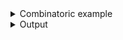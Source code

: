 <details><summary>Combinatoric example</summary>

```no_run
#[derive(Debug, Clone)]
pub struct Options {
    package: Option<String>,
}

pub fn options() -> OptionParser<Options> {
    let help = long("help").short('H').help("Renders help information");
    let version = long("version")
        .short('v')
        .help("Renders version information");
    let package = short('p')
        .help("Package to check")
        .argument("SPEC")
        .optional();

    construct!(Options { package })
        .to_options()
        .descr("Command with custom flags for help and version")
        .version("0.42")
        .help_parser(help)
        .version_parser(version)
}

fn main() {
    println!("{:?}", options().run())
}
```

</details>
<details><summary>Output</summary>

This example replaces description and short name for `--help` parser. Long name works as is


<div class='bpaf-doc'>
$ app --help<br>
<p>Command with custom flags for help and version</p><p><b>Usage</b>: <tt><b>app</b></tt> [<tt><b>-p</b></tt>=<tt><i>SPEC</i></tt>]</p><p><div>
<b>Available options:</b></div><dl><dt><tt><b>-p</b></tt>=<tt><i>SPEC</i></tt></dt>
<dd>Package to check</dd>
<dt><tt><b>-H</b></tt>, <tt><b>--help</b></tt></dt>
<dd>Renders help information</dd>
<dt><tt><b>-v</b></tt>, <tt><b>--version</b></tt></dt>
<dd>Renders version information</dd>
</dl>
</p>
<style>
div.bpaf-doc {
    padding: 14px;
    background-color:var(--code-block-background-color);
    font-family: "Source Code Pro", monospace;
    margin-bottom: 0.75em;
}
div.bpaf-doc dt { margin-left: 1em; }
div.bpaf-doc dd { margin-left: 3em; }
div.bpaf-doc dl { margin-top: 0; padding-left: 1em; }
div.bpaf-doc  { padding-left: 1em; }
</style>
</div>


Short name is now capitalized


<div class='bpaf-doc'>
$ app -H<br>
<p>Command with custom flags for help and version</p><p><b>Usage</b>: <tt><b>app</b></tt> [<tt><b>-p</b></tt>=<tt><i>SPEC</i></tt>]</p><p><div>
<b>Available options:</b></div><dl><dt><tt><b>-p</b></tt>=<tt><i>SPEC</i></tt></dt>
<dd>Package to check</dd>
<dt><tt><b>-H</b></tt>, <tt><b>--help</b></tt></dt>
<dd>Renders help information</dd>
<dt><tt><b>-v</b></tt>, <tt><b>--version</b></tt></dt>
<dd>Renders version information</dd>
</dl>
</p>
<style>
div.bpaf-doc {
    padding: 14px;
    background-color:var(--code-block-background-color);
    font-family: "Source Code Pro", monospace;
    margin-bottom: 0.75em;
}
div.bpaf-doc dt { margin-left: 1em; }
div.bpaf-doc dd { margin-left: 3em; }
div.bpaf-doc dl { margin-top: 0; padding-left: 1em; }
div.bpaf-doc  { padding-left: 1em; }
</style>
</div>


and old short name no longer works.


<div class='bpaf-doc'>
$ app -h<br>
<b>Error:</b> <b>-h</b> is not expected in this context
<style>
div.bpaf-doc {
    padding: 14px;
    background-color:var(--code-block-background-color);
    font-family: "Source Code Pro", monospace;
    margin-bottom: 0.75em;
}
div.bpaf-doc dt { margin-left: 1em; }
div.bpaf-doc dd { margin-left: 3em; }
div.bpaf-doc dl { margin-top: 0; padding-left: 1em; }
div.bpaf-doc  { padding-left: 1em; }
</style>
</div>


Same with `--version` parser - new description, original long name and custom short name are
both working


<div class='bpaf-doc'>
$ app --version<br>
Version: 0.42
<style>
div.bpaf-doc {
    padding: 14px;
    background-color:var(--code-block-background-color);
    font-family: "Source Code Pro", monospace;
    margin-bottom: 0.75em;
}
div.bpaf-doc dt { margin-left: 1em; }
div.bpaf-doc dd { margin-left: 3em; }
div.bpaf-doc dl { margin-top: 0; padding-left: 1em; }
div.bpaf-doc  { padding-left: 1em; }
</style>
</div>



<div class='bpaf-doc'>
$ app -v<br>
Version: 0.42
<style>
div.bpaf-doc {
    padding: 14px;
    background-color:var(--code-block-background-color);
    font-family: "Source Code Pro", monospace;
    margin-bottom: 0.75em;
}
div.bpaf-doc dt { margin-left: 1em; }
div.bpaf-doc dd { margin-left: 3em; }
div.bpaf-doc dl { margin-top: 0; padding-left: 1em; }
div.bpaf-doc  { padding-left: 1em; }
</style>
</div>

</details>